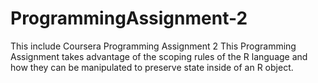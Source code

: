 # ProgrammingAssignment-2
This include Coursera Programming Assignment 2 
This Programming Assignment takes advantage of the scoping rules of the R language 
and how they can be manipulated to preserve state inside of an R object.
